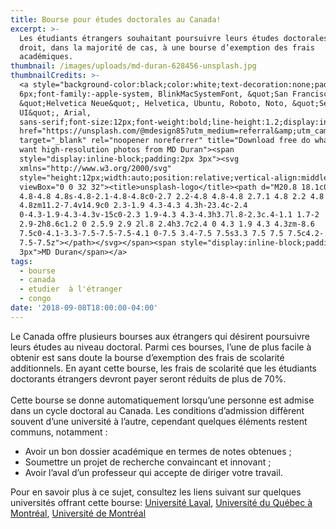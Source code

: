 ```yaml
---
title: Bourse pour études doctorales au Canada!
excerpt: >-
  Les étudiants étrangers souhaitant poursuivre leurs études doctorales au Canada ont
  droit, dans la majorité de cas, à une bourse d’exemption des frais
  académiques.
thumbnail: /images/uploads/md-duran-628456-unsplash.jpg
thumbnailCredits: >-
  <a style="background-color:black;color:white;text-decoration:none;padding:4px
  6px;font-family:-apple-system, BlinkMacSystemFont, &quot;San Francisco&quot;,
  &quot;Helvetica Neue&quot;, Helvetica, Ubuntu, Roboto, Noto, &quot;Segoe
  UI&quot;, Arial,
  sans-serif;font-size:12px;font-weight:bold;line-height:1.2;display:inline-block;border-radius:3px"
  href="https://unsplash.com/@mdesign85?utm_medium=referral&amp;utm_campaign=photographer-credit&amp;utm_content=creditBadge"
  target="_blank" rel="noopener noreferrer" title="Download free do whatever you
  want high-resolution photos from MD Duran"><span
  style="display:inline-block;padding:2px 3px"><svg
  xmlns="http://www.w3.org/2000/svg"
  style="height:12px;width:auto;position:relative;vertical-align:middle;top:-1px;fill:white"
  viewBox="0 0 32 32"><title>unsplash-logo</title><path d="M20.8 18.1c0 2.7-2.2
  4.8-4.8 4.8s-4.8-2.1-4.8-4.8c0-2.7 2.2-4.8 4.8-4.8 2.7.1 4.8 2.2 4.8
  4.8zm11.2-7.4v14.9c0 2.3-1.9 4.3-4.3 4.3h-23.4c-2.4
  0-4.3-1.9-4.3-4.3v-15c0-2.3 1.9-4.3 4.3-4.3h3.7l.8-2.3c.4-1.1 1.7-2
  2.9-2h8.6c1.2 0 2.5.9 2.9 2l.8 2.4h3.7c2.4 0 4.3 1.9 4.3 4.3zm-8.6
  7.5c0-4.1-3.3-7.5-7.5-7.5-4.1 0-7.5 3.4-7.5 7.5s3.3 7.5 7.5 7.5c4.2-.1 7.5-3.4
  7.5-7.5z"></path></svg></span><span style="display:inline-block;padding:2px
  3px">MD Duran</span></a>
tags:
  - bourse
  - canada
  - etudier  à l'étranger
  - congo
date: '2018-09-08T18:00:00-04:00'
---
```

Le Canada offre plusieurs bourses aux étrangers qui désirent poursuivre leurs études au niveau doctoral. Parmi ces bourses, l’une de plus facile à obtenir est sans doute la bourse d’exemption des frais de scolarité additionnels. En ayant cette bourse, les frais de scolarité que les étudiants doctorants étrangers devront payer seront réduits de plus de 70%. \
\
Cette bourse se donne automatiquement lorsqu’une personne est admise dans un cycle doctoral au Canada. Les conditions d’admission diffèrent souvent d’une université à l’autre, cependant quelques éléments restent communs, notamment :

* Avoir un bon dossier académique en termes de notes obtenues ;
* Soumettre un projet de recherche convaincant et innovant ;
* Avoir l’aval d’un professeur qui accepte de diriger votre travail.

Pour en savoir plus à ce sujet, consultez les liens suivant sur quelques universités offrant cette bourse: <a href="https://www.bbaf.ulaval.ca/bourses-detudes/etudiants-etrangers/exemption-droits-de-scolarite-supplementaires" target="_blank" rel="nofollow noopener">Université Laval</a>, <a href="https://vie-etudiante.uqam.ca/aide-financiere/bourses/concours-etudiants-etrangers.html#bourses-d-exoneration-des-droits-majores-pour-etudiants-etrangers-au-doctorat" target="_blank" rel="nofollow noopener">Université du Québec à Montréal</a>, <a href="https://fesp.umontreal.ca/ce-quil-faut-savoir/financement/bourses/bourses-dexemption-des-droits-supplementaires-de-scolarite-pour-etudiants-internationaux-c/" target="_blank" rel="nofollow noopener">Université de Montréal</a>

